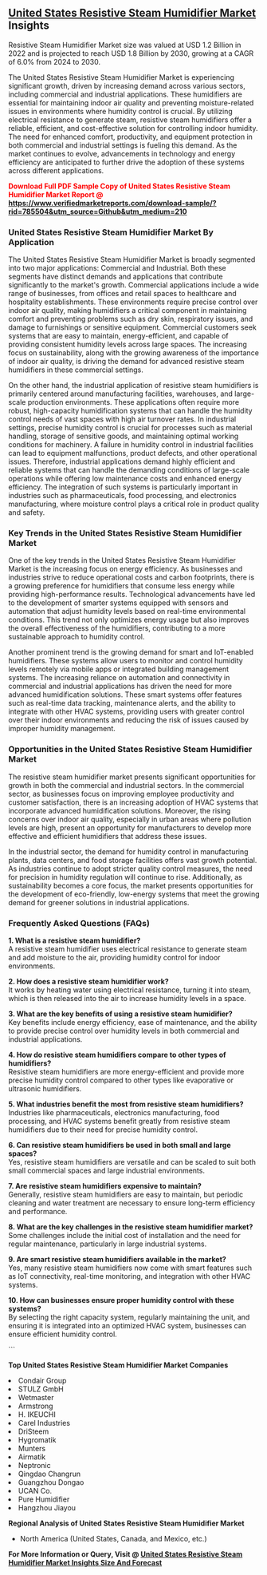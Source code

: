 <h2><a href="https://www.verifiedmarketreports.com/download-sample/?rid=785504&amp;utm_source=Github&amp;utm_medium=210" target="_blank">United States Resistive Steam Humidifier Market</a> Insights</h2><p>Resistive Steam Humidifier Market size was valued at USD 1.2 Billion in 2022 and is projected to reach USD 1.8 Billion by 2030, growing at a CAGR of 6.0% from 2024 to 2030.</p><p><p>The United States Resistive Steam Humidifier Market is experiencing significant growth, driven by increasing demand across various sectors, including commercial and industrial applications. These humidifiers are essential for maintaining indoor air quality and preventing moisture-related issues in environments where humidity control is crucial. By utilizing electrical resistance to generate steam, resistive steam humidifiers offer a reliable, efficient, and cost-effective solution for controlling indoor humidity. The need for enhanced comfort, productivity, and equipment protection in both commercial and industrial settings is fueling this demand. As the market continues to evolve, advancements in technology and energy efficiency are anticipated to further drive the adoption of these systems across different applications.</p><p><strong><p><span class=""><span style="color: #ff0000;"><strong>Download Full PDF Sample Copy of United States Resistive Steam Humidifier Market Report</strong> @ </span><a href="https://www.verifiedmarketreports.com/download-sample/?rid=785504&amp;utm_source=Github&amp;utm_medium=210" target="_blank">https://www.verifiedmarketreports.com/download-sample/?rid=785504&amp;utm_source=Github&amp;utm_medium=210</a></span></p></strong></p><h3>United States Resistive Steam Humidifier Market By Application</h3><p>The United States Resistive Steam Humidifier Market is broadly segmented into two major applications: Commercial and Industrial. Both these segments have distinct demands and applications that contribute significantly to the market's growth. Commercial applications include a wide range of businesses, from offices and retail spaces to healthcare and hospitality establishments. These environments require precise control over indoor air quality, making humidifiers a critical component in maintaining comfort and preventing problems such as dry skin, respiratory issues, and damage to furnishings or sensitive equipment. Commercial customers seek systems that are easy to maintain, energy-efficient, and capable of providing consistent humidity levels across large spaces. The increasing focus on sustainability, along with the growing awareness of the importance of indoor air quality, is driving the demand for advanced resistive steam humidifiers in these commercial settings.</p><p>On the other hand, the industrial application of resistive steam humidifiers is primarily centered around manufacturing facilities, warehouses, and large-scale production environments. These applications often require more robust, high-capacity humidification systems that can handle the humidity control needs of vast spaces with high air turnover rates. In industrial settings, precise humidity control is crucial for processes such as material handling, storage of sensitive goods, and maintaining optimal working conditions for machinery. A failure in humidity control in industrial facilities can lead to equipment malfunctions, product defects, and other operational issues. Therefore, industrial applications demand highly efficient and reliable systems that can handle the demanding conditions of large-scale operations while offering low maintenance costs and enhanced energy efficiency. The integration of such systems is particularly important in industries such as pharmaceuticals, food processing, and electronics manufacturing, where moisture control plays a critical role in product quality and safety.</p><h3>Key Trends in the United States Resistive Steam Humidifier Market</h3><p>One of the key trends in the United States Resistive Steam Humidifier Market is the increasing focus on energy efficiency. As businesses and industries strive to reduce operational costs and carbon footprints, there is a growing preference for humidifiers that consume less energy while providing high-performance results. Technological advancements have led to the development of smarter systems equipped with sensors and automation that adjust humidity levels based on real-time environmental conditions. This trend not only optimizes energy usage but also improves the overall effectiveness of the humidifiers, contributing to a more sustainable approach to humidity control.</p><p>Another prominent trend is the growing demand for smart and IoT-enabled humidifiers. These systems allow users to monitor and control humidity levels remotely via mobile apps or integrated building management systems. The increasing reliance on automation and connectivity in commercial and industrial applications has driven the need for more advanced humidification solutions. These smart systems offer features such as real-time data tracking, maintenance alerts, and the ability to integrate with other HVAC systems, providing users with greater control over their indoor environments and reducing the risk of issues caused by improper humidity management.</p><h3>Opportunities in the United States Resistive Steam Humidifier Market</h3><p>The resistive steam humidifier market presents significant opportunities for growth in both the commercial and industrial sectors. In the commercial sector, as businesses focus on improving employee productivity and customer satisfaction, there is an increasing adoption of HVAC systems that incorporate advanced humidification solutions. Moreover, the rising concerns over indoor air quality, especially in urban areas where pollution levels are high, present an opportunity for manufacturers to develop more effective and efficient humidifiers that address these issues.</p><p>In the industrial sector, the demand for humidity control in manufacturing plants, data centers, and food storage facilities offers vast growth potential. As industries continue to adopt stricter quality control measures, the need for precision in humidity regulation will continue to rise. Additionally, as sustainability becomes a core focus, the market presents opportunities for the development of eco-friendly, low-energy systems that meet the growing demand for greener solutions in industrial applications.</p><h3>Frequently Asked Questions (FAQs)</h3><p><strong>1. What is a resistive steam humidifier?</strong><br> A resistive steam humidifier uses electrical resistance to generate steam and add moisture to the air, providing humidity control for indoor environments.</p><p><strong>2. How does a resistive steam humidifier work?</strong><br> It works by heating water using electrical resistance, turning it into steam, which is then released into the air to increase humidity levels in a space.</p><p><strong>3. What are the key benefits of using a resistive steam humidifier?</strong><br> Key benefits include energy efficiency, ease of maintenance, and the ability to provide precise control over humidity levels in both commercial and industrial applications.</p><p><strong>4. How do resistive steam humidifiers compare to other types of humidifiers?</strong><br> Resistive steam humidifiers are more energy-efficient and provide more precise humidity control compared to other types like evaporative or ultrasonic humidifiers.</p><p><strong>5. What industries benefit the most from resistive steam humidifiers?</strong><br> Industries like pharmaceuticals, electronics manufacturing, food processing, and HVAC systems benefit greatly from resistive steam humidifiers due to their need for precise humidity control.</p><p><strong>6. Can resistive steam humidifiers be used in both small and large spaces?</strong><br> Yes, resistive steam humidifiers are versatile and can be scaled to suit both small commercial spaces and large industrial environments.</p><p><strong>7. Are resistive steam humidifiers expensive to maintain?</strong><br> Generally, resistive steam humidifiers are easy to maintain, but periodic cleaning and water treatment are necessary to ensure long-term efficiency and performance.</p><p><strong>8. What are the key challenges in the resistive steam humidifier market?</strong><br> Some challenges include the initial cost of installation and the need for regular maintenance, particularly in large industrial systems.</p><p><strong>9. Are smart resistive steam humidifiers available in the market?</strong><br> Yes, many resistive steam humidifiers now come with smart features such as IoT connectivity, real-time monitoring, and integration with other HVAC systems.</p><p><strong>10. How can businesses ensure proper humidity control with these systems?</strong><br> By selecting the right capacity system, regularly maintaining the unit, and ensuring it is integrated into an optimized HVAC system, businesses can ensure efficient humidity control.</p>```</p><p><strong>Top United States Resistive Steam Humidifier Market Companies</strong></p><div data-test-id=""><p><li>Condair Group</li><li> STULZ GmbH</li><li> Wetmaster</li><li> Armstrong</li><li> H. IKEUCHI</li><li> Carel Industries</li><li> DriSteem</li><li> Hygromatik</li><li> Munters</li><li> Airmatik</li><li> Neptronic</li><li> Qingdao Changrun</li><li> Guangzhou Dongao</li><li> UCAN Co.</li><li> Pure Humidifier</li><li> Hangzhou Jiayou</li></p><div><strong>Regional Analysis of&nbsp;United States Resistive Steam Humidifier Market</strong></div><ul><li dir="ltr"><p dir="ltr">North America&nbsp;(United States, Canada, and Mexico, etc.)</p></li></ul><p><strong>For More Information or Query, Visit @&nbsp;</strong><strong><a href="https://www.verifiedmarketreports.com/product/resistive-steam-humidifier-market/?utm_source=Github&amp;utm_medium=210" target="_blank">United States Resistive Steam Humidifier Market Insights Size And Forecast</a></strong></p></div>
